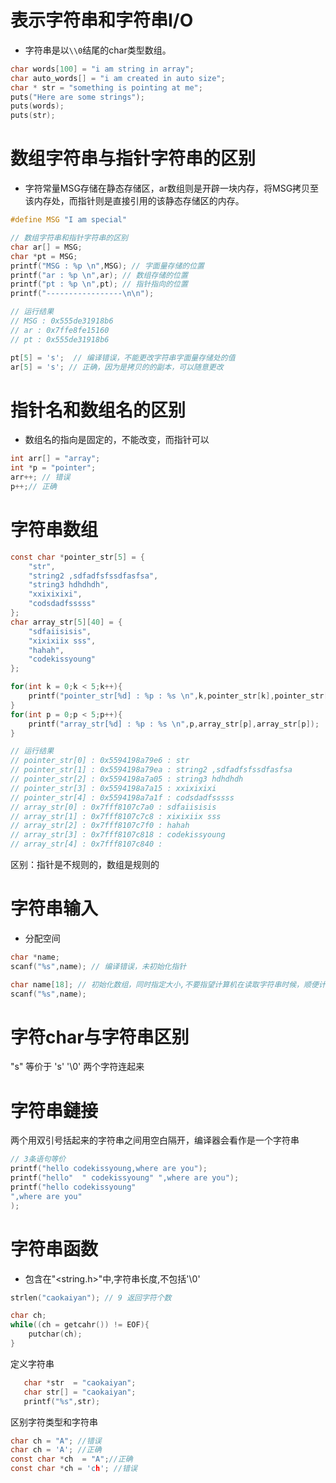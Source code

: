 # 表示字符串和字符串I/O
- 字符串是以`\\0`结尾的char类型数组。
```c
char words[100] = "i am string in array";
char auto_words[] = "i am created in auto size";
char * str = "something is pointing at me";
puts("Here are some strings");
puts(words);
puts(str);
```

# 数组字符串与指针字符串的区别
- 字符常量MSG存储在静态存储区，ar数组则是开辟一块内存，将MSG拷贝至该内存处，而指针则是直接引用的该静态存储区的内存。

```c
#define MSG "I am special"

// 数组字符串和指针字符串的区别
char ar[] = MSG;
char *pt = MSG;
printf("MSG : %p \n",MSG); // 字面量存储的位置
printf("ar : %p \n",ar); // 数组存储的位置
printf("pt : %p \n",pt); // 指针指向的位置
printf("-----------------\n\n");

// 运行结果
// MSG : 0x555de31918b6
// ar : 0x7ffe8fe15160
// pt : 0x555de31918b6

pt[5] = 's';  // 编译错误，不能更改字符串字面量存储处的值
ar[5] = 's'; // 正确，因为是拷贝的的副本，可以随意更改
```

# 指针名和数组名的区别
- 数组名的指向是固定的，不能改变，而指针可以
```c
int arr[] = "array";
int *p = "pointer";
arr++; // 错误
p++;// 正确
```

# 字符串数组
```c
const char *pointer_str[5] = {
    "str",
    "string2 ,sdfadfsfssdfasfsa",
    "string3 hdhdhdh",
    "xxixixixi",
    "codsdadfsssss"
};
char array_str[5][40] = {
    "sdfaiisisis",
    "xixixiix sss",
    "hahah",
    "codekissyoung"
};

for(int k = 0;k < 5;k++){
    printf("pointer_str[%d] : %p : %s \n",k,pointer_str[k],pointer_str[k]);
}
for(int p = 0;p < 5;p++){
    printf("array_str[%d] : %p : %s \n",p,array_str[p],array_str[p]);
}

// 运行结果
// pointer_str[0] : 0x5594198a79e6 : str
// pointer_str[1] : 0x5594198a79ea : string2 ,sdfadfsfssdfasfsa
// pointer_str[2] : 0x5594198a7a05 : string3 hdhdhdh
// pointer_str[3] : 0x5594198a7a15 : xxixixixi
// pointer_str[4] : 0x5594198a7a1f : codsdadfsssss
// array_str[0] : 0x7fff8107c7a0 : sdfaiisisis
// array_str[1] : 0x7fff8107c7c8 : xixixiix sss
// array_str[2] : 0x7fff8107c7f0 : hahah
// array_str[3] : 0x7fff8107c818 : codekissyoung
// array_str[4] : 0x7fff8107c840 :  


```
区别：指针是不规则的，数组是规则的

# 字符串输入
- 分配空间
```c
char *name;
scanf("%s",name); // 编译错误，未初始化指针
```

```c
char name[18]; // 初始化数组，同时指定大小,不要指望计算机在读取字符串时候，顺便计算字符串的大小; 然后分配空间，应该是先分配好空间，然后将输入的字符串拷贝到该空间
scanf("%s",name);
```


# 字符char与字符串区别
"s" 等价于 's' '\\0' 两个字符连起来

# 字符串鏈接
两个用双引号括起来的字符串之间用空白隔开，编译器会看作是一个字符串
```c
// 3条语句等价
printf("hello codekissyoung,where are you");
printf("hello"  " codekissyoung" ",where are you");
printf("hello codekissyoung"
",where are you"
);
```



# 字符串函数
- 包含在"<string.h>"中,字符串长度,不包括'\0'
```c
strlen("caokaiyan"); // 9 返回字符个数
```
```c
char ch;
while((ch = getcahr()) != EOF){
    putchar(ch);
}
```

定义字符串
```c
   char *str  = "caokaiyan";
   char str[] = "caokaiyan";
   printf("%s",str);
```
区别字符类型和字符串
```c
char ch = "A"; //错误
char ch = 'A'; //正确
const char *ch  = "A";//正确
const char *ch = 'ch'; //错误
```
